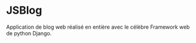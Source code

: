 # JSBlog
Application de blog web réalisé en entière avec le célèbre Framework web de python Django.
